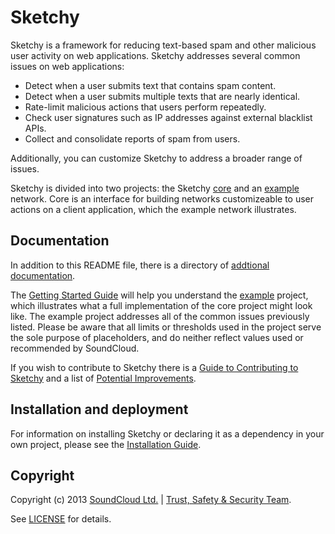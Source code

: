 # Sketchy

Sketchy is a framework for reducing text-based spam and other malicious user
activity on web applications. Sketchy addresses several common issues on web
applications:

* Detect when a user submits text that contains spam content.
* Detect when a user submits multiple texts that are nearly identical.
* Rate-limit malicious actions that users perform repeatedly.
* Check user signatures such as IP addresses against external blacklist APIs.
* Collect and consolidate reports of spam from users.

Additionally, you can customize Sketchy to address a broader range of issues.

Sketchy is divided into two projects: the Sketchy [core](core/) and an
[example](example/) network. Core is an interface for building networks
customizeable to user actions on a client application, which the example
network illustrates.

## Documentation

In addition to this README file, there is a directory of [addtional documentation](/doc).

The [Getting Started Guide](doc/GETTING_STARTED.md) will help you understand the
[example](example/) project, which illustrates what a full implementation of the core
project might look like. The example project addresses all of the common issues previously
listed. Please be aware that all limits or thresholds used in the project serve the sole
purpose of placeholders, and do neither reflect values used or recommended by SoundCloud.

If you wish to contribute to Sketchy there is a [Guide to Contributing to Sketchy](doc/CONTRIBUTING.md)
and a list of [Potential Improvements](doc/TODO.md).

## Installation and deployment

For information on installing Sketchy or declaring it as a dependency in your
own project, please see the [Installation Guide](doc/INSTALLATION.md).

## Copyright

Copyright (c) 2013 [SoundCloud Ltd.](http://soundcloud.com) | [Trust, Safety
& Security Team](mailto:sketchy@soundcloud.com).

See [LICENSE](LICENSE.md) for details.

